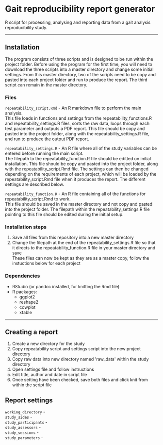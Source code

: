 # Gait reproducibility report generator
R script for processing, analysing and reporting data from a gait analysis reproducibility study.

---

## Installation
The program consists of three scripts and is designed to be run within the project folder. Before using the program for the first time, you will need to download the three scripts into a master directory and change some initial settings. From this master directory, two of the scripts need to be copy and pasted into each project folder and run to produce the report. The third script can remain in the master directory.  

### Files
```repeatability_script.Rmd``` - An R markdown file to perform the main analysis.   
This file loads in functions and settings from the repeatability_functions.R and repeatability_settings.R files, sorts the raw data, loops through each test parameter and outputs a PDF report. This file should be copy and pasted into the project folder, along with the repeatability_settings.R file, and run to produce the output PDF report.  

```repeatability_settings.R``` - An R file where all of the study variables can be entered before running the main script.  
The filepath to the repeatability_function.R file should be editted on initial installation. This file should be copy and pasted into the project folder, along with the repeatability_script.Rmd file. The settings can then be changed depending on the requirements of each project, which will be loaded by the repeatability_script.Rmd file when it produces the report. The different settings are described below.

```repeatability_function.R``` - An R file containing all of the functions for repeatability_script.Rmd to work.   
This file should be saved in the master directory and not copy and pasted into the project folder. The filepath within the repeatability_settings.R file pointing to this file should be edited during the initial setup.  


### Installation steps  
1. Save all files from this repository into a new master directory
2. Change the filepath at the end of the repeatability_settings.R file so that it directs to the repeatability_function.R file in your master directory and save  
These files can now be kept as they are as a master copy, follow the instuctions below for each project

### Dependencies
* RStudio (or pandoc installed, for knitting the Rmd file)
* R packages:
  - ggplot2
  - reshape2
  - cowplot
  - xtable

---

## Creating a report
1. Create a new directory for the study
2. Copy repeatability script and settings script into the new project directory
3. Copy raw data into new directory named 'raw_data' within the study directory
4. Open settings file and follow instructions
5. Edit title, author and date in script file
6. Once setting have been checked, save both files and click knit from within the script file

## Report settings
```working_directory``` -  
```study_sides``` -  
```study_participants``` -  
```study_assessors``` -  
```study_sessions``` -   
```study_parameters``` -  

